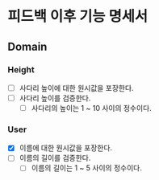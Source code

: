 # 피드백 이후 기능 명세서

## Domain

### Height

- [ ] 사다리 높이에 대한 원시값을 포장한다.
- [ ] 사다리 높이를 검증한다.
  - [ ] 사다리의 높이는 1 ~ 10 사이의 정수이다.

### User

- [x] 이름에 대한 원시값을 포장한다.
- [ ] 이름의 길이를 검증한다.
  - [ ] 이름의 길이는 1 ~ 5 사이의 정수이다.
